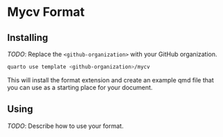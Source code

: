 # Mycv Format

## Installing

_TODO_: Replace the `<github-organization>` with your GitHub organization.

```bash
quarto use template <github-organization>/mycv
```

This will install the format extension and create an example qmd file
that you can use as a starting place for your document.

## Using

_TODO_: Describe how to use your format.

